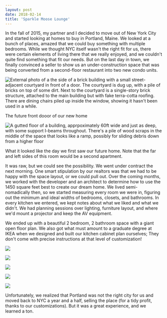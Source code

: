 ```yaml
---
layout: post
date: 2018-02-14
title: 'Sparkle Moose Lounge'
---
```


In the fall of 2015, my partner and I decided to move out of New York City and started looking at homes to buy in Portland, Maine. We looked at a bunch of places, amazed that we could buy something with multiple bedrooms. While we thought NYC itself wasn't the right fit for us, there were certain elements of living there that we really enjoyed, and we couldn't quite find something that fit our needs. But on the last day in town, we finally convinced a seller to show us an under-construction space that was being converted from a second-floor restaurant into two new condo units.

![External photo of a the side of a brick building with a small street-adjacent courtyard in front of a door. The courtyard is dug up, with a pile of bricks on top of some dirt. Next to the courtyard is a single-story brick structure, attached to the main building but with fake terra-cotta roofing. There are dining chairs piled up inside the window, showing it hasn't been used in a while.](/sml-external.jpg)

<figcaption>The future front dooor of our new home</figcaption>


![A gutted floor of a building, apprpoximately 60ft wide and just as deep, with some support I-beams throughout. There's a pile of wood scraps in the middle of the space that looks like a ramp, possibly for sliding debris down from a higher floor](/sml-before1.jpg)

<figcaption>What it looked like the day we first saw our future home. Note that the far and left sides of this room would be a second apartment.</figcaption>

It was raw, but we could see the possibility. We went under contract the next morning. One smart stipulation by our realtors was that we had to be happy with the space layout, or we could pull out. Over the coming months, we worked with the developer and an architect to determine how to use the 1450 square feet best to create our dream home. We lived semi-nomadically then, so we started measuring every room we were in, figuring out the minimum and ideal widths of bedrooms, closets, and bathrooms. In every kitchen we entered, we kept notes about what we liked and what we didn't. We had planning sessions over lighting, furniture layout, and where we'd mount a projector and keep the AV equipment.

We ended up with a beautiful 2 bedroom, 2 bathroom space with a giant open floor plan. We also got what must amount to a graduate degree at IKEA when we designed and built our kitchen cabinet plan ourselves; They don't come with precise instructions at that level of customization!

![](/sml-kitchen.jpeg)

![](/sml-great-room.jpeg)

![](/sml-guestroom.jpeg)

![](/sml-length.jpeg)

![](/sml-suite.jpeg)

Unfortunately, we realized that Portland was not the right city for us and moved back to NYC a year and a half, selling the place (for a tidy profit, thanks to our customizations). But it was a great experience, and we learned a ton.
